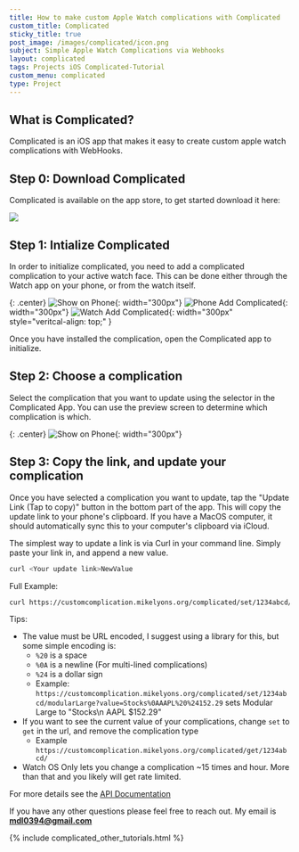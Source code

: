 ```yaml
---
title: How to make custom Apple Watch complications with Complicated
custom_title: Complicated
sticky_title: true
post_image: /images/complicated/icon.png
subject: Simple Apple Watch Complications via Webhooks
layout: complicated
tags: Projects iOS Complicated-Tutorial
custom_menu: complicated
type: Project
---
```


## What is Complicated?

Complicated is an iOS app that makes it easy to create custom apple watch complications with WebHooks.

## Step 0: Download Complicated

Complicated is available on the app store, to get started download it here:

<a href="https://itunes.apple.com/us/app/complicated/id1444561091?ls=1&mt=8">
    <img id="download" src="/images/complicated/download.png" />
</a>

## Step 1: Intialize Complicated

In order to initialize complicated, you need to add a complicated complication to your active watch face. This can be done either through the Watch app on your phone, or from the watch itself.

{: .center}
![Show on Phone](/images/complicated/show_on.png){: width="300px"}
![Phone Add Complicated](/images/complicated/phone_add.png){: width="300px"}
![Watch Add Complicated](/images/complicated/watch_add.jpg){: width="300px" style="veritcal-align: top;" }

Once you have installed the complication, open the Complicated app to initialize.

## Step 2: Choose a complication

Select the complication that you want to update using the selector in the Complicated App. You can use the preview screen to determine which complication is which.

{: .center}
![Show on Phone](/images/complicated/select_complication.png){: width="300px"}

## Step 3: Copy the link, and update your complication

Once you have selected a complication you want to update, tap the "Update Link (Tap to copy)" button in the bottom part of the app. This will copy the update link to your phone's clipboard. If you have a MacOS computer, it should automatically sync this to your computer's clipboard via iCloud.

The simplest way to update a link is via Curl in your command line. Simply paste your link in, and append a new value.

```bash
curl <Your update link>NewValue
```

Full Example:

```bash
curl https://customcomplication.mikelyons.org/complicated/set/1234abcd/utilitarianLarge?value=NewValue
```

Tips:

 - The value must be URL encoded, I suggest using a library for this, but some simple encoding is:
    - `%20` is a space
    - `%0A` is a newline (For multi-lined complications)
    - `%24` is a dollar sign
    - Example: `https://customcomplication.mikelyons.org/complicated/set/1234abcd/modularLarge?value=Stocks%0AAAPL%20%24152.29`
    sets Modular Large to "Stocks\n AAPL $152.29"
 - If you want to see the current value of your complications, change `set` to `get` in the url, and remove the complication type
    - Example `https://customcomplication.mikelyons.org/complicated/get/1234abcd/`
 - Watch OS Only lets you change a complication ~15 times and hour. More than that and you likely will get rate limited.

For more details see the <a href="/2019/03/08/Complicated-Documentation.html">API Documentation</a>

If you have any other questions please feel free to reach out. My email is **<a href="mailto:mdl0394@gmail.com">mdl0394@gmail.com</a>**

{% include complicated_other_tutorials.html %}
